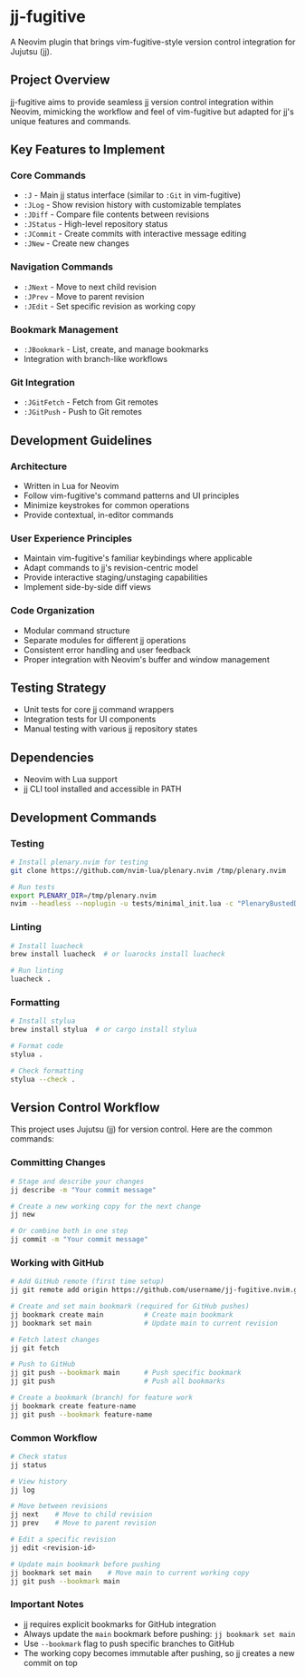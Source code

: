 # jj-fugitive

A Neovim plugin that brings vim-fugitive-style version control integration for Jujutsu (jj).

## Project Overview

jj-fugitive aims to provide seamless jj version control integration within Neovim, mimicking the workflow and feel of vim-fugitive but adapted for jj's unique features and commands.

## Key Features to Implement

### Core Commands
- `:J` - Main jj status interface (similar to `:Git` in vim-fugitive)
- `:JLog` - Show revision history with customizable templates
- `:JDiff` - Compare file contents between revisions
- `:JStatus` - High-level repository status
- `:JCommit` - Create commits with interactive message editing
- `:JNew` - Create new changes

### Navigation Commands
- `:JNext` - Move to next child revision
- `:JPrev` - Move to parent revision
- `:JEdit` - Set specific revision as working copy

### Bookmark Management
- `:JBookmark` - List, create, and manage bookmarks
- Integration with branch-like workflows

### Git Integration
- `:JGitFetch` - Fetch from Git remotes
- `:JGitPush` - Push to Git remotes

## Development Guidelines

### Architecture
- Written in Lua for Neovim
- Follow vim-fugitive's command patterns and UI principles
- Minimize keystrokes for common operations
- Provide contextual, in-editor commands

### User Experience Principles
- Maintain vim-fugitive's familiar keybindings where applicable
- Adapt commands to jj's revision-centric model
- Provide interactive staging/unstaging capabilities
- Implement side-by-side diff views

### Code Organization
- Modular command structure
- Separate modules for different jj operations
- Consistent error handling and user feedback
- Proper integration with Neovim's buffer and window management

## Testing Strategy
- Unit tests for core jj command wrappers
- Integration tests for UI components
- Manual testing with various jj repository states

## Dependencies
- Neovim with Lua support
- jj CLI tool installed and accessible in PATH

## Development Commands

### Testing
```bash
# Install plenary.nvim for testing
git clone https://github.com/nvim-lua/plenary.nvim /tmp/plenary.nvim

# Run tests
export PLENARY_DIR=/tmp/plenary.nvim
nvim --headless --noplugin -u tests/minimal_init.lua -c "PlenaryBustedDirectory tests/ {minimal_init = 'tests/minimal_init.lua'}"
```

### Linting
```bash
# Install luacheck
brew install luacheck  # or luarocks install luacheck

# Run linting
luacheck .
```

### Formatting
```bash
# Install stylua
brew install stylua  # or cargo install stylua

# Format code
stylua .

# Check formatting
stylua --check .
```

## Version Control Workflow

This project uses Jujutsu (jj) for version control. Here are the common commands:

### Committing Changes
```bash
# Stage and describe your changes
jj describe -m "Your commit message"

# Create a new working copy for the next change
jj new

# Or combine both in one step
jj commit -m "Your commit message"
```

### Working with GitHub
```bash
# Add GitHub remote (first time setup)
jj git remote add origin https://github.com/username/jj-fugitive.nvim.git

# Create and set main bookmark (required for GitHub pushes)
jj bookmark create main          # Create main bookmark
jj bookmark set main             # Update main to current revision

# Fetch latest changes
jj git fetch

# Push to GitHub
jj git push --bookmark main      # Push specific bookmark
jj git push                      # Push all bookmarks

# Create a bookmark (branch) for feature work
jj bookmark create feature-name
jj git push --bookmark feature-name
```

### Common Workflow
```bash
# Check status
jj status

# View history
jj log

# Move between revisions
jj next    # Move to child revision
jj prev    # Move to parent revision

# Edit a specific revision
jj edit <revision-id>

# Update main bookmark before pushing
jj bookmark set main    # Move main to current working copy
jj git push --bookmark main
```

### Important Notes
- jj requires explicit bookmarks for GitHub integration
- Always update the `main` bookmark before pushing: `jj bookmark set main`
- Use `--bookmark` flag to push specific branches to GitHub
- The working copy becomes immutable after pushing, so jj creates a new commit on top
